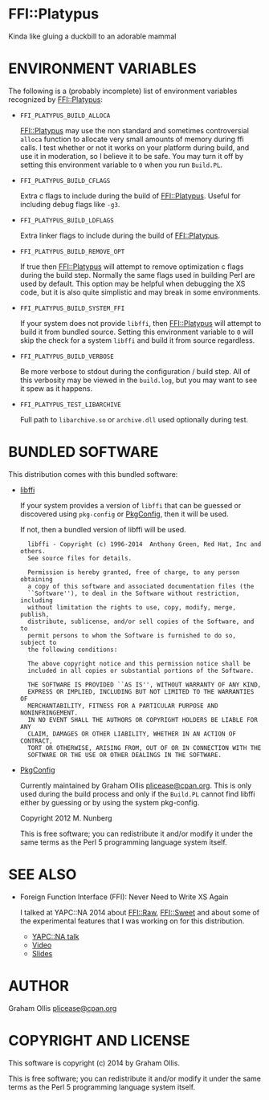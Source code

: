 # FFI::Platypus

Kinda like gluing a duckbill to an adorable mammal

# ENVIRONMENT VARIABLES

The following is a (probably incomplete) list of environment variables
recognized by [FFI::Platypus](https://metacpan.org/pod/FFI::Platypus):

- `FFI_PLATYPUS_BUILD_ALLOCA`

    [FFI::Platypus](https://metacpan.org/pod/FFI::Platypus) may use the non standard and sometimes controversial `alloca`
    function to allocate very small amounts of memory during ffi calls.  I
    test whether or not it works on your platform during build, and use it in
    moderation, so I believe it to be safe.  You may turn it off by setting
    this environment variable to `0` when you run `Build.PL`.

- `FFI_PLATYPUS_BUILD_CFLAGS`

    Extra c flags to include during the build of [FFI::Platypus](https://metacpan.org/pod/FFI::Platypus).  Useful for
    including debug flags like `-g3`.

- `FFI_PLATYPUS_BUILD_LDFLAGS`

    Extra linker flags to include during the build of [FFI::Platypus](https://metacpan.org/pod/FFI::Platypus).

- `FFI_PLATYPUS_BUILD_REMOVE_OPT`

    If true then [FFI::Platypus](https://metacpan.org/pod/FFI::Platypus) will attempt to remove optimization c flags
    during the build step.  Normally the same flags used in building Perl
    are used by default.  This option may be helpful when debugging the XS code,
    but it is also quite simplistic and may break in some environments.

- `FFI_PLATYPUS_BUILD_SYSTEM_FFI`

    If your system does not provide `libffi`, then [FFI::Platypus](https://metacpan.org/pod/FFI::Platypus) will attempt
    to build it from bundled source.  Setting this environment variable to `0`
    will skip the check for a system `libffi` and build it from source regardless.

- `FFI_PLATYPUS_BUILD_VERBOSE`

    Be more verbose to stdout during the configuration / build step.  All
    of this verbosity may be viewed in the `build.log`, but you may want
    to see it spew as it happens.

- `FFI_PLATYPUS_TEST_LIBARCHIVE`

    Full path to `libarchive.so` or `archive.dll` used optionally during test.

# BUNDLED SOFTWARE

This distribution comes with this bundled software:

- [libffi](https://metacpan.org/pod/libffi)

    If your system provides a version of `libffi` that can be guessed or
    discovered using `pkg-config` or [PkgConfig](https://metacpan.org/pod/PkgConfig), then it will be used.

    If not, then a bundled version of libffi will be used.

        libffi - Copyright (c) 1996-2014  Anthony Green, Red Hat, Inc and others.
        See source files for details.
        
        Permission is hereby granted, free of charge, to any person obtaining
        a copy of this software and associated documentation files (the
        ``Software''), to deal in the Software without restriction, including
        without limitation the rights to use, copy, modify, merge, publish,
        distribute, sublicense, and/or sell copies of the Software, and to
        permit persons to whom the Software is furnished to do so, subject to
        the following conditions:
        
        The above copyright notice and this permission notice shall be
        included in all copies or substantial portions of the Software.
        
        THE SOFTWARE IS PROVIDED ``AS IS'', WITHOUT WARRANTY OF ANY KIND,
        EXPRESS OR IMPLIED, INCLUDING BUT NOT LIMITED TO THE WARRANTIES OF
        MERCHANTABILITY, FITNESS FOR A PARTICULAR PURPOSE AND NONINFRINGEMENT.
        IN NO EVENT SHALL THE AUTHORS OR COPYRIGHT HOLDERS BE LIABLE FOR ANY
        CLAIM, DAMAGES OR OTHER LIABILITY, WHETHER IN AN ACTION OF CONTRACT,
        TORT OR OTHERWISE, ARISING FROM, OUT OF OR IN CONNECTION WITH THE
        SOFTWARE OR THE USE OR OTHER DEALINGS IN THE SOFTWARE.

- [PkgConfig](https://metacpan.org/pod/PkgConfig)

    Currently maintained by Graham Ollis <plicease@cpan.org>.
    This is only used during the build process and only if the `Build.PL`
    cannot find libffi either by guessing or by using the system pkg-config.

    Copyright 2012 M. Nunberg

    This is free software; you can redistribute it and/or modify it under the same terms as the Perl 5 programming language system itself.

# SEE ALSO

- Foreign Function Interface (FFI): Never Need to Write XS Again

    I talked at YAPC::NA 2014 about [FFI::Raw](https://metacpan.org/pod/FFI::Raw), [FFI::Sweet](https://metacpan.org/pod/FFI::Sweet) and about
    some of the experimental features that I was working on for this
    distribution.

    - [YAPC::NA talk](http://www.yapcna.org/yn2014/talk/5335)
    - [Video](https://t.co/42KVIhfap6)
    - [Slides](https://t.co/NsCKNUZWke)

# AUTHOR

Graham Ollis <plicease@cpan.org>

# COPYRIGHT AND LICENSE

This software is copyright (c) 2014 by Graham Ollis.

This is free software; you can redistribute it and/or modify it under
the same terms as the Perl 5 programming language system itself.
